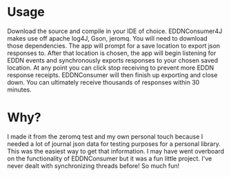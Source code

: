 # Usage
Download the source and compile in your IDE of choice. EDDNConsumer4J makes use off apache log4J, Gson, jeromq. You will need to download those dependencies.
The app will prompt for a save location to export json responses to. After that location is chosen, the app will begin listening for EDDN events and synchronously
exports responses to your chosen saved location. At any point you can click stop receiving to prevent more EDDN response receipts. EDDNConsumer will then finish up
exporting and close down. You can ultimately receive thousands of responses within 30 minutes.

# Why?
I made it from the zeromq test and my own personal touch because I needed a lot of journal json data for testing purposes for a personal library. This was the easiest way to
get that information. I may have went overboard on the functionality of EDDNConsumer but it was a fun little project. I've never dealt with synchronizing threads before! So much fun!
